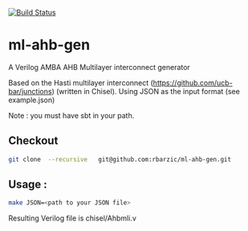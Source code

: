 [![Build Status](https://travis-ci.org/rbarzic/ml-ahb-gen.svg?branch=master)](https://travis-ci.org/rbarzic/ml-ahb-gen)

# ml-ahb-gen
A Verilog AMBA AHB Multilayer interconnect generator

Based on the Hasti multilayer interconnect (https://github.com/ucb-bar/junctions) (written in Chisel).
Using JSON as the input format (see example.json)

Note : you must have sbt in your path.
## Checkout 

```bash
git clone  --recursive   git@github.com:rbarzic/ml-ahb-gen.git
```

## Usage :

```bash
make JSON=<path to your JSON file>
```


Resulting Verilog file is  chisel/Ahbmli.v
